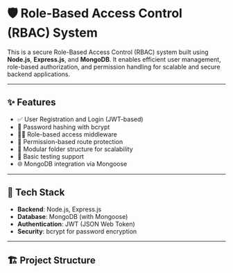 # 🛡️ Role-Based Access Control (RBAC) System

This is a secure Role-Based Access Control (RBAC) system built using **Node.js**, **Express.js**, and **MongoDB**. It enables efficient user management, role-based authorization, and permission handling for scalable and secure backend applications.

---

## ✨ Features

- ✅ User Registration and Login (JWT-based)
- 🔐 Password hashing with bcrypt
- 🧑‍⚖️ Role-based access middleware
- 🛂 Permission-based route protection
- 📂 Modular folder structure for scalability
- 🧪 Basic testing support
- 🌐 MongoDB integration via Mongoose

---

## 📁 Tech Stack

- **Backend**: Node.js, Express.js
- **Database**: MongoDB (with Mongoose)
- **Authentication**: JWT (JSON Web Token)
- **Security**: bcrypt for password encryption

---

## 🏗️ Project Structure

